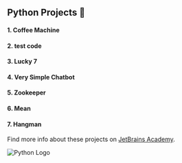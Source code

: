 ## Python Projects :robot:
#### 1. Coffee Machine
#### 2. test code
#### 3. Lucky 7
#### 4. Very Simple Chatbot
#### 5. Zookeeper
#### 6. Mean
#### 7. Hangman


Find more info about these projects on [JetBrains Academy](https://www.jetbrains.com/academy/).

![Python Logo](https://pluspng.com/img-png/python-logo-png-python-logo-master-flat-symbolonly-cafepress4-png-1487.png)
